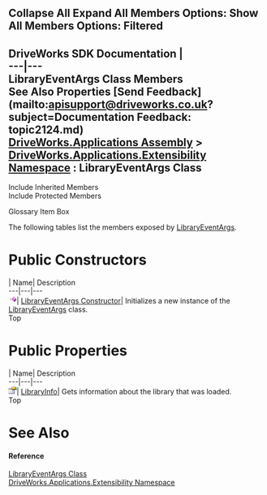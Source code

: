 Collapse All Expand All Members Options: Show All  Members Options: Filtered   
---  
DriveWorks SDK Documentation  |   
---|---  
LibraryEventArgs Class Members   
See Also Properties [Send Feedback](mailto:apisupport@driveworks.co.uk?subject=Documentation Feedback: topic2124.md)  
[DriveWorks.Applications Assembly](topic13.md) > [DriveWorks.Applications.Extensibility Namespace](topic1995.md) : LibraryEventArgs Class  
---  
  
Include Inherited Members    
Include Protected Members  


Glossary Item Box

The following tables list the members exposed by [LibraryEventArgs](topic2124.md).

# Public Constructors

| Name| Description  
---|---|---  
![Public Constructor](dotnetimages/publicConstructor.gif)| [LibraryEventArgs Constructor](topic2130.md)| Initializes a new instance of the [LibraryEventArgs](topic2124.md) class.   
Top

# Public Properties

| Name| Description  
---|---|---  
![Public Property](dotnetimages/publicProperty.gif)| [LibraryInfo](topic2131.md)| Gets information about the library that was loaded.   
Top

# See Also

#### Reference

[LibraryEventArgs Class](topic2124.md)   
[DriveWorks.Applications.Extensibility Namespace](topic1995.md)


